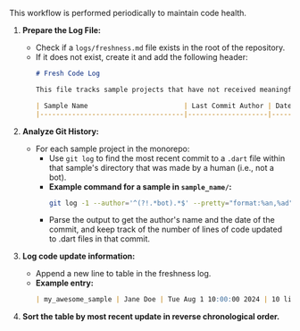 This workflow is performed periodically to maintain code health.

1.  **Prepare the Log File:**
    *   Check if a `logs/freshness.md` file exists in the root of the
        repository.
    *   If it does not exist, create it and add the following header:
        ```markdown
        # Fresh Code Log

        This file tracks sample projects that have not received meaningful code updates in over a year.

        | Sample Name                        | Last Commit Author | Date of Last Commit | Lines of code updated |
        |------------------------------------|--------------------|---------------------|-----------------------|
        ```

2.  **Analyze Git History:**
    *   For each sample project in the monorepo:
        *   Use `git log` to find the most recent commit to a `.dart`
            file within that sample's directory that was made by a
            human (i.e., not a bot). 
        *   **Example command for a sample in `sample_name/`:**
            ```bash
            git log -1 --author='^(?!.*bot).*$' --pretty="format:%an,%ad" -- ./sample_name/**/*.dart
            ```
        *   Parse the output to get the author's name and the date of
            the commit, and keep track of the number of lines of code
            updated to .dart files in that commit.

3.  **Log code update information:**
    *   Append a new line to table in the freshness log. 
    *   **Example entry:**
        ```markdown
        | my_awesome_sample | Jane Doe | Tue Aug 1 10:00:00 2024 | 10 lines of code
        ```

4. **Sort the table by most recent update in reverse chronological order.**